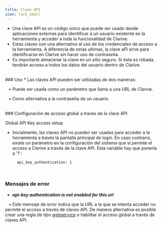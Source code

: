 ```yaml
---
title: Clave API
icon: lock_small
---
```

* Una clave API es un código único que puede ser usado desde aplicaciones externas para identificar a un usuario existente en la herramienta y acceder a toda la funcionalidad de Clarive.
* Estas claves son una alternativa al uso de los credenciales de acceso a la herramienta. A diferencia de estas ultimas, la clave aPi sirve para identificarse en Clarive sin hacer uso de contraseña.
* Es importarte almacenar la clave en un sitio seguro. Si ésta es robada, tendrán acceso a todos los datos del usuario dentro de Clarive.

<br />
### Uso
* Las claves API pueden ser utilizadas de dos maneras: <br />

&nbsp; &nbsp;• Puede ser usada como un parámetro que llama a una URL de Clarive. <br />

&nbsp; &nbsp;• Como alternativa a la contraseña de un usuario.

<br />
### Configuración de acceso global a través de la clave API

Global API Key access setup 
* Inicialmente, las claves API no pueden ser usadas para acceder a la herramienta a través la pantalla principal de login. En caso contrario, existe un parámetro en la configuración del sistema que sí permite el acceso a Clarive a través de la clave API. Esta variable hay que ponerla a '1': <br />

            
        api_key_authentication: 1


     
<br />

### Mensajes de error
* ***api-key authentication is not enabled for this url*** <br />


&nbsp; &nbsp;• Este mensaje de error indica que la URL a la que se intenta acceder no permite el acceso a través de claves API. De manera alternativa es posible crear una regla de tipo [webservice](Conceptos/webservice) o habilitar el acceso global a través de claves API.

